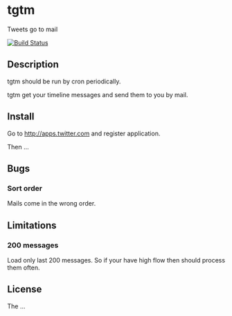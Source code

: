 # tgtm

Tweets go to mail

[![Build Status](https://travis-ci.org/danil/tgtm.svg)](https://travis-ci.org/danil/tgtm)

## Description

tgtm should be run by cron periodically.

tgtm get your timeline messages and send them to you by mail.

## Install

Go to http://apps.twitter.com and register application.

Then ...

## Bugs

### Sort order

Mails come in the wrong order.

## Limitations

### 200 messages

Load only last 200 messages.
So if your have high flow then should process them often.

## License

The ...
